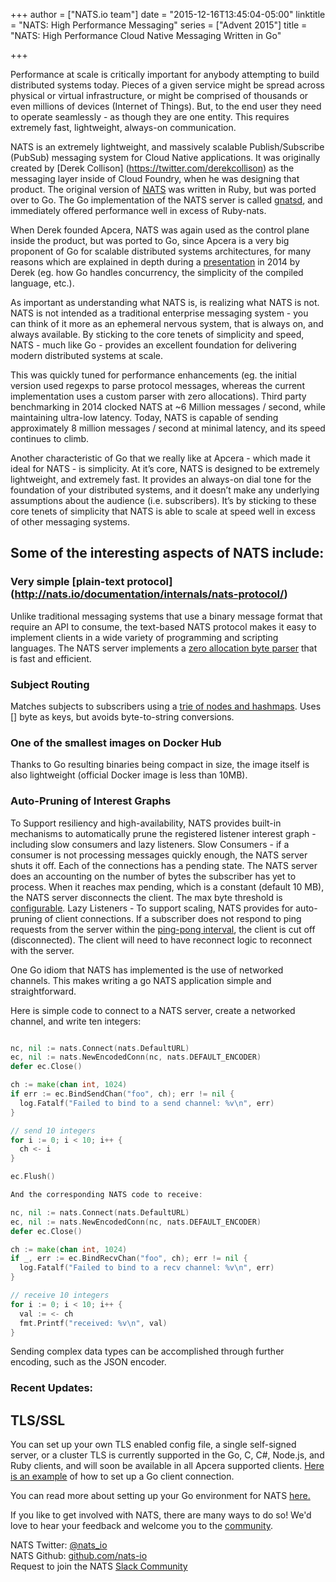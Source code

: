 +++
author = ["NATS.io team"]
date = "2015-12-16T13:45:04-05:00"
linktitle = "NATS: High Performance Messaging"
series = ["Advent 2015"]
title = "NATS: High Performance Cloud Native Messaging Written in Go"

+++


Performance at scale is critically important for anybody attempting to build distributed systems today. Pieces of a given service might be spread across physical or virtual infrastructure, or might be comprised of thousands or even millions of devices (Internet of Things). But, to the end user they need to operate seamlessly - as though they are one entity. This requires extremely fast, lightweight, always-on communication.

NATS is an extremely lightweight, and massively scalable Publish/Subscribe (PubSub) messaging system for Cloud Native applications. It was originally created by [Derek Collison] (https://twitter.com/derekcollison) as the messaging layer inside of Cloud Foundry, when he was designing that product. The original version of [NATS](http://www.nats.io) was written in Ruby, but was ported over to Go. The Go implementation of the NATS server is called [gnatsd](https://github.com/nats-io/gnatsd), and immediately offered performance well in excess of Ruby-nats.

When Derek founded Apcera, NATS was again used as the control plane inside the product, but was ported to Go, since Apcera is a very big proponent of Go for scalable distributed systems architectures, for many reasons which are explained in depth during a [presentation](https://www.youtube.com/watch?v=qC9WhjmewIk) in 2014 by Derek (eg. how Go handles concurrency, the simplicity of the compiled language, etc.).

As important as understanding what NATS is, is realizing what NATS is not. NATS is not intended as a traditional enterprise messaging system - you can think of it more as an ephemeral nervous system, that is always on, and always available. By sticking to the core tenets of simplicity and speed, NATS - much like Go - provides an excellent foundation for delivering modern distributed systems at scale.

This was quickly tuned for performance enhancements (eg. the initial version used regexps to parse protocol messages, whereas the current implementation uses a custom parser with zero allocations). Third party benchmarking in 2014 clocked NATS at ~6 Million messages / second, while maintaining ultra-low latency. Today, NATS is capable of sending approximately 8 million messages / second at minimal latency, and its speed continues to climb.

Another characteristic of Go that we really like at Apcera - which made it ideal for NATS - is simplicity. At it’s core, NATS is designed to be extremely lightweight, and extremely fast. It provides an always-on dial tone for the foundation of your distributed systems, and it doesn’t make any underlying assumptions about the audience (i.e. subscribers). It’s by sticking to these core tenets of simplicity that NATS is able to scale at speed well in excess of other messaging systems.

## Some of the interesting aspects of NATS include:

### Very simple [plain-text protocol] (http://nats.io/documentation/internals/nats-protocol/)
Unlike traditional messaging systems that use a binary message format that require an API to consume, the text-based NATS protocol makes it easy to implement clients in a wide variety of programming and scripting languages.
The NATS server implements a [zero allocation byte parser](https://youtu.be/ylRKac5kSOk?t=10m46s) that is fast and efficient.

### Subject Routing
Matches subjects to subscribers using a [trie of nodes and hashmaps](https://github.com/nats-io/gnatsd/blob/master/sublist/sublist.go).
Uses [] byte as keys, but avoids byte-to-string conversions.

### One of the smallest images on Docker Hub
Thanks to Go resulting binaries being compact in size, the image itself is also lightweight (official Docker image is less than 10MB).

### Auto-Pruning of Interest Graphs
To Support resiliency and high-availability, NATS provides built-in mechanisms to automatically prune the registered listener interest graph - including slow consumers and lazy listeners.
Slow Consumers - if a consumer is not processing messages quickly enough, the NATS server shuts it off. Each of the connections has a pending state. The NATS server does an accounting on the number of bytes the subscriber has yet to process. When it reaches max pending, which is a constant (default 10 MB), the NATS server disconnects the client. The max byte threshold is [configurable](http://nats.io/documentation/server/gnatsd-config/).
Lazy Listeners - To support scaling, NATS provides for auto-pruning of client connections. If a subscriber does not respond to ping requests from the server within the [ping-pong interval](http://nats.io/documentation/internals/nats-protocol), the client is cut off (disconnected). The client will need to have reconnect logic to reconnect with the server.

One Go idiom that NATS has implemented is the use of networked channels.  This makes writing a go NATS application simple and straightforward.

Here is simple code to connect to a NATS server, create a networked channel, and write ten integers:

```go

nc, nil := nats.Connect(nats.DefaultURL)
ec, nil := nats.NewEncodedConn(nc, nats.DEFAULT_ENCODER)
defer ec.Close()

ch := make(chan int, 1024)
if err := ec.BindSendChan("foo", ch); err != nil {
  log.Fatalf("Failed to bind to a send channel: %v\n", err)
}

// send 10 integers
for i := 0; i < 10; i++ {
  ch <- i
}

ec.Flush()

And the corresponding NATS code to receive:

nc, nil := nats.Connect(nats.DefaultURL)
ec, nil := nats.NewEncodedConn(nc, nats.DEFAULT_ENCODER)
defer ec.Close()

ch := make(chan int, 1024)
if _, err := ec.BindRecvChan("foo", ch); err != nil {
  log.Fatalf("Failed to bind to a recv channel: %v\n", err)
}

// receive 10 integers
for i := 0; i < 10; i++ {
  val := <- ch
  fmt.Printf("received: %v\n", val)
}
```
Sending complex data types can be accomplished through further encoding, such as the JSON encoder.

### Recent Updates:

## TLS/SSL
You can set up your own TLS enabled config file, a single self-signed server, or a cluster
TLS is currently supported in the Go, C, C#, Node.js, and Ruby clients, and will soon be available in all Apcera supported clients.
[Here is an example](https://github.com/nats-io/gnatsd/blob/master/test/tls_test.go#L15) of how to set up a Go client connection.


You can read more about setting up your Go environment for NATS [here.](http://nats.io/documentation/tutorials/go-install/)

If you like to get involved with NATS, there are many ways to do so! We'd love to hear your feedback and welcome you to the [community](http://nats.io/community/).

NATS Twitter: [@nats_io](http://www.twitter.com/nats_io)
<br>
NATS Github: [github.com/nats-io](https://github.com/nats-io)
<br>
Request to join the NATS [Slack Community](https://docs.google.com/a/apcera.com/forms/d/104yA7oqq7SPoMDG_J9MnVE74gVwBnTmVHKP5ABHoM5k/viewform?embedded=true)
